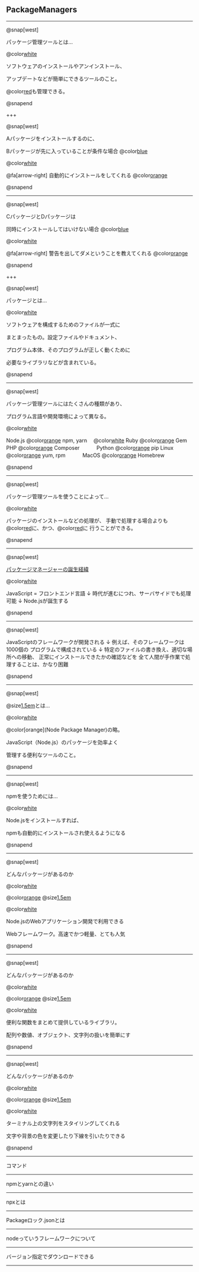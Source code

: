 ## PackageManagers

---

@snap[west]

パッケージ管理ツールとは…

@color[white](a)

ソフトウェアのインストールやアンインストール、

アップデートなどが簡単にできるツールのこと。

@color[red](ソフトウェア同士の依存関係)も管理できる。

@snapend

+++

@snap[west]

Aパッケージをインストールするのに、

Bパッケージが先に入っていることが条件な場合 @color[blue](@fa[frown])

@color[white](a)

@fa[arrow-right] 自動的にインストールをしてくれる @color[orange](@fa[laugh-beam])

@snapend

---

@snap[west]

CパッケージとDパッケージは

同時にインストールしてはいけない場合 @color[blue](@fa[frown])

@color[white](a)

@fa[arrow-right] 警告を出してダメということを教えてくれる @color[orange](@fa[laugh-beam])

@snapend

+++

@snap[west]

パッケージとは…

@color[white](a)

ソフトウェアを構成するためのファイルが一式に

まとまったもの。設定ファイルやドキュメント、

プログラム本体、そのプログラムが正しく動くために

必要なライブラリなどが含まれている。

@snapend

---

@snap[west]

パッケージ管理ツールにはたくさんの種類があり、

プログラム言語や開発環境によって異なる。

@color[white](a)

Node.js @color[orange](@fa[handshake]) npm, yarn　  @color[white](ll) Ruby @color[orange](@fa[handshake]) Gem
PHP @color[orange](@fa[handshake]) Composer 　　　Python @color[orange](@fa[handshake]) pip
Linux @color[orange](@fa[handshake]) yum, rpm　　　 MacOS @color[orange](@fa[handshake]) Homebrew

@snapend

---

@snap[west]

パッケージ管理ツールを使うことによって…

@color[white](a)

パッケージのインストールなどの処理が、
手動で処理する場合よりも@color[red](高速)に、かつ、@color[red](正確)に
行うことができる。

@snapend

---

@snap[west]

<u>パッケージマネージャーの誕生経緯</u>

@color[white](a)

JavaScript = フロントエンド言語
↓
時代が進むにつれ、サーバサイドでも処理可能
↓
Node.jsが誕生する

@snapend

---

@snap[west]

JavaScriptのフレームワークが開発される
↓
例えば、そのフレームワークは1000個の
プログラムで構成されている
↓
特定のファイルの書き換え、適切な場所への移動、
正常にインストールできたかの確認などを
全て人間が手作業で処理することは、かなり困難

@snapend

---

@snap[west]

@size[1.5em](npm)とは…

@color[white](a)

@color[orange](Node Package Manager)の略。

JavaScript（Node.js）のパッケージを効率よく

管理する便利なツールのこと。

@snapend

---

@snap[west]

npmを使うためには…

@color[white](a)

Node.jsをインストールすれば、

npmも自動的にインストールされ使えるようになる

@snapend

---

@snap[west]

どんなパッケージがあるのか

@color[white](a)

@color[orange](@fa[splotch]) @size[1.5em](express)

@color[white](a)

Node.jsのWebアプリケーション開発で利用できる

Webフレームワーク。高速でかつ軽量、とても人気

@snapend

---

@snap[west]

どんなパッケージがあるのか

@color[white](a)

@color[orange](@fa[splotch]) @size[1.5em](lodash)

@color[white](a)

便利な関数をまとめて提供しているライブラリ。

配列や数値、オブジェクト、文字列の扱いを簡単にす

@snapend

---

@snap[west]

どんなパッケージがあるのか

@color[white](a)

@color[orange](@fa[splotch]) @size[1.5em](chalk)

@color[white](a)

ターミナル上の文字列をスタイリングしてくれる

文字や背景の色を変更したり下線を引いたりできる

@snapend

---

コマンド

---

npmとyarnとの違い

---

npxとは

---

Packageロック.jsonとは

---

nodeっていうフレームワークについて

---

バージョン指定でダウンロードできる

---
